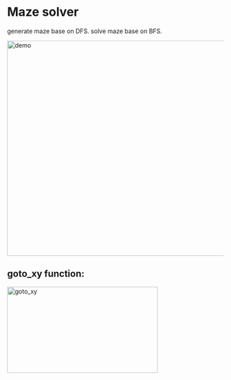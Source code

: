 # Maze solver

generate maze base on DFS.
solve maze base on BFS.

 <img src="[./xxx.png](https://github.com/AnthonyQwO/Algorithm_Learning/blob/4a997cd0763f9a32c6889f8303dfe44b0f6027db/maze/maze%20demo.gif)" width = "1000" height = "500" alt="demo" align=center />


## goto_xy function:

 <img src="[./xxx.png](https://github.com/AnthonyQwO/Algorithm_Learning/blob/4a997cd0763f9a32c6889f8303dfe44b0f6027db/maze/goto_xy.jpg))" width = "350" height = "200" alt="goto_xy" align=center />
